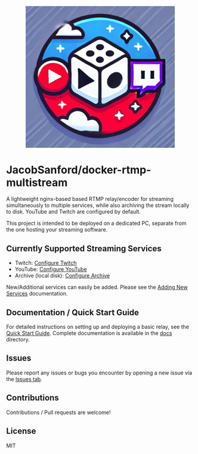 <center><img src="thumbnail.png" alt="docker-rtmp-multistream" width="400"/></center>

# JacobSanford/docker-rtmp-multistream
A lightweight nginx-based based RTMP relay/encoder for streaming simultaneously to multiple services, while also archiving the stream locally to disk. YouTube and Twitch are configured by default.

This project is intended to be deployed on a dedicated PC, separate from the one hosting your streaming software.

## Currently Supported Streaming Services
* Twitch: [Configure Twitch](docs/services/twitch.md)
* YouTube: [Configure YouTube](docs/services/youtube.md)
* Archive (local disk): [Configure Archive](docs/services/archive.md)

New/Additional services can easily be added. Please see the [Adding New Services](docs/services/new.md) documentation.

## Documentation / Quick Start Guide
For detailed instructions on setting up and deploying a basic relay, see the [Quick Start Guide](docs/quickstart.md). Complete documentation is available in the [docs](docs/README.md) directory.

## Issues
Please report any issues or bugs you encounter by opening a new issue via the [Issues tab](https://github.com/JacobSanford/docker-rtmp-multistream/issues).

## Contributions
Contributions / Pull requests are welcome!

## License
MIT
